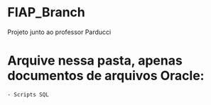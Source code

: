 # FIAP_Branch
Projeto junto ao professor Parducci

# Arquive nessa pasta, apenas documentos de arquivos Oracle:
	- Scripts SQL
